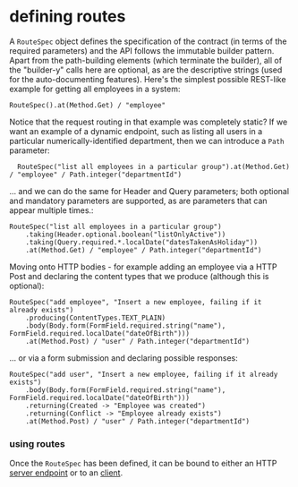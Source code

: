 # defining routes
A ```RouteSpec``` object defines the specification of the contract (in terms of the required parameters) and the API follows the immutable 
builder pattern. Apart from the path-building elements (which terminate the builder), all of the "builder-y" calls here are optional, as 
are the descriptive strings (used for the auto-documenting features). Here's the simplest possible REST-like example for getting all employees
in a system:

```
RouteSpec().at(Method.Get) / "employee"
```

Notice that the request routing in that example was completely static? If we want an example of a dynamic endpoint, such as listing 
all users in a particular numerically-identified department, then we can introduce a ```Path``` parameter:
```
  RouteSpec("list all employees in a particular group").at(Method.Get) / "employee" / Path.integer("departmentId")
```
... and we can do the same for Header and Query parameters; both optional and mandatory parameters are supported, as are parameters that can appear multiple times.:
```
RouteSpec("list all employees in a particular group")
    .taking(Header.optional.boolean("listOnlyActive"))
    .taking(Query.required.*.localDate("datesTakenAsHoliday"))
    .at(Method.Get) / "employee" / Path.integer("departmentId")
```
Moving onto HTTP bodies - for example adding an employee via a HTTP Post and declaring the content types that we produce (although 
this is optional):
```
RouteSpec("add employee", "Insert a new employee, failing if it already exists")
    .producing(ContentTypes.TEXT_PLAIN)
    .body(Body.form(FormField.required.string("name"), FormField.required.localDate("dateOfBirth")))
    .at(Method.Post) / "user" / Path.integer("departmentId")
```
  ... or via a form submission and declaring possible responses:
```
RouteSpec("add user", "Insert a new employee, failing if it already exists")
    .body(Body.form(FormField.required.string("name"), FormField.required.localDate("dateOfBirth")))
    .returning(Created -> "Employee was created")
    .returning(Conflict -> "Employee already exists")
    .at(Method.Post) / "user" / Path.integer("departmentId")
```

### using routes
Once the ```RouteSpec``` has been defined, it can be bound to either an HTTP <a href="server-routes">server endpoint</a> or to an <a href="client-routes">client</a>.


